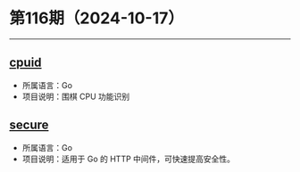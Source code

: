 # 第116期（2024-10-17）

---
## [cpuid](https://github.com/klauspost/cpuid)
- 所属语言：Go
- 项目说明：围棋 CPU 功能识别

## [secure](https://github.com/unrolled/secure)
- 所属语言：Go
- 项目说明：适用于 Go 的 HTTP 中间件，可快速提高安全性。
